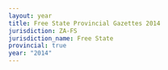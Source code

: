 ```yaml
---
layout: year
title: Free State Provincial Gazettes 2014
jurisdiction: ZA-FS
jurisdiction_name: Free State
provincial: true
year: "2014"
---
```

